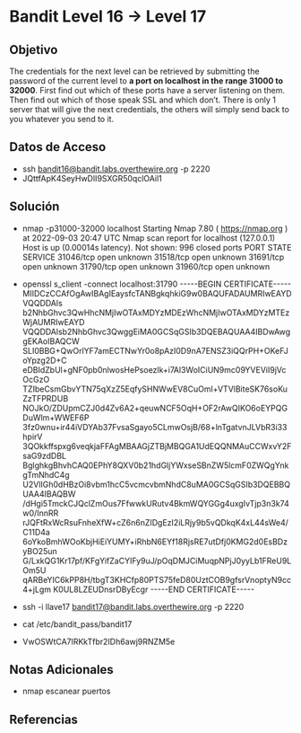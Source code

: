 # Bandit Level 16 → Level 17

## Objetivo
The credentials for the next level can be retrieved by submitting the password of the current level to **a port on localhost in the range 31000 to 32000**. First find out which of these ports have a server listening on them. Then find out which of those speak SSL and which don’t. There is only 1 server that will give the next credentials, the others will simply send back to you whatever you send to it.

## Datos de Acceso
- ssh bandit16@bandit.labs.overthewire.org -p 2220
- JQttfApK4SeyHwDlI9SXGR50qclOAil1

## Solución  
- nmap -p31000-32000 localhost
     Starting Nmap 7.80 ( https://nmap.org ) at 2022-09-03 20:47 UTC
	Nmap scan report for localhost (127.0.0.1)
	Host is up (0.00014s latency).
	Not shown: 996 closed ports
	PORT      STATE SERVICE
	31046/tcp open  unknown
	31518/tcp open  unknown
	31691/tcp open  unknown
	31790/tcp open  unknown
	31960/tcp open  unknown
	
- openssl s_client -connect localhost:31790
	 -----BEGIN CERTIFICATE-----
	MIIDCzCCAfOgAwIBAgIEaysfcTANBgkqhkiG9w0BAQUFADAUMRIwEAYDVQQDDAls
	b2NhbGhvc3QwHhcNMjIwOTAxMDYzMDEzWhcNMjIwOTAxMDYzMTEzWjAUMRIwEAYD
	VQQDDAlsb2NhbGhvc3QwggEiMA0GCSqGSIb3DQEBAQUAA4IBDwAwggEKAoIBAQCW
	SLI0BBG+QwOrlYF7amECTNwYr0o8pAzI0D9nA7ENSZ3iQQrPH+OKeFJoYpzg2D+C
	eDBIdZbUl+gNF0pb0nlwosHePsoezlk+i7Al3WoICiUN9mc09YVEViI9jVcOcGzO
	TZIbeCsmGbvYTN75qXzZ5EqfySHNWwEV8CuOml+VTVlBiteSK76soKuZzTFPRDUB
	NOJkO/ZDUpmCZJ0d4Zv6A2+qeuwNCF5OqH+OF2rAwQIKO6oEYPQGDuWlm+WWEF6P
	3fz0wnu+ir44iVDYAb37FvsaSgayo5CLmwOsjB/68+lnTgatvnJLVbR3i33hpirV
	3QOkkffspxg6veqkjaFFAgMBAAGjZTBjMBQGA1UdEQQNMAuCCWxvY2FsaG9zdDBL
	BglghkgBhvhCAQ0EPhY8QXV0b21hdGljYWxseSBnZW5lcmF0ZWQgYnkgTmNhdC4g
	U2VlIGh0dHBzOi8vbm1hcC5vcmcvbmNhdC8uMA0GCSqGSIb3DQEBBQUAA4IBAQBW
	/dHgi5TmckCJQclZmOus7FfwwkURutv4BkmWQYGGg4uxgIvTjp3n3k74w0/InnRR
	rJQFtRxWcRsuFnheXfW+cZ6n6nZIDgEzI2iLRjy9b5vQDkqK4xL44sWe4/C11D4a
	6oYkoBmhWOoKbjHiEiYUMY+iRhbN6EYf18RjsRE7utDfj0KMG2d0EsBDzyBO25un
	G/LxkQG1Kr17pf/KFgYifZaCYIFy9uJ/pOqDMJCiMuqpNPjJ0yyLb1FReU9LOm5U
	qARBeYIC6kPP8H/tbgT3KHCfp80PTS75feD80UztCOB9gfsrVnoptyN9cc4+jLgm
	K0UL8LZEUDnsrDByEcgr
	-----END CERTIFICATE-----

- ssh -i llave17 bandit17@bandit.labs.overthewire.org -p 2220
- cat /etc/bandit_pass/bandit17
- VwOSWtCA7lRKkTfbr2IDh6awj9RNZM5e

## Notas Adicionales
- nmap escanear puertos

## Referencias